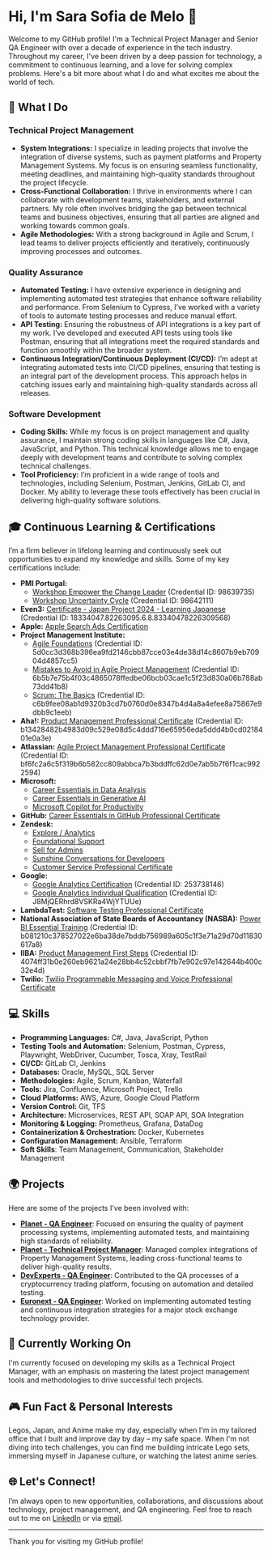 # Hi, I'm Sara Sofia de Melo 👋

Welcome to my GitHub profile! 
I'm a Technical Project Manager and Senior QA Engineer with over a decade of experience in the tech industry. Throughout my career, I've been driven by a deep passion for technology, a commitment to continuous learning, and a love for solving complex problems. Here's a bit more about what I do and what excites me about the world of tech.

## 🌟 What I Do

### Technical Project Management
- **System Integrations:** I specialize in leading projects that involve the integration of diverse systems, such as payment platforms and Property Management Systems. My focus is on ensuring seamless functionality, meeting deadlines, and maintaining high-quality standards throughout the project lifecycle.
- **Cross-Functional Collaboration:** I thrive in environments where I can collaborate with development teams, stakeholders, and external partners. My role often involves bridging the gap between technical teams and business objectives, ensuring that all parties are aligned and working towards common goals.
- **Agile Methodologies:** With a strong background in Agile and Scrum, I lead teams to deliver projects efficiently and iteratively, continuously improving processes and outcomes.

### Quality Assurance
- **Automated Testing:** I have extensive experience in designing and implementing automated test strategies that enhance software reliability and performance. From Selenium to Cypress, I’ve worked with a variety of tools to automate testing processes and reduce manual effort.
- **API Testing:** Ensuring the robustness of API integrations is a key part of my work. I’ve developed and executed API tests using tools like Postman, ensuring that all integrations meet the required standards and function smoothly within the broader system.
- **Continuous Integration/Continuous Deployment (CI/CD):** I’m adept at integrating automated tests into CI/CD pipelines, ensuring that testing is an integral part of the development process. This approach helps in catching issues early and maintaining high-quality standards across all releases.

### Software Development
- **Coding Skills:** While my focus is on project management and quality assurance, I maintain strong coding skills in languages like C#, Java, JavaScript, and Python. This technical knowledge allows me to engage deeply with development teams and contribute to solving complex technical challenges.
- **Tool Proficiency:** I’m proficient in a wide range of tools and technologies, including Selenium, Postman, Jenkins, GitLab CI, and Docker. My ability to leverage these tools effectively has been crucial in delivering high-quality software solutions.

## 🎓 Continuous Learning & Certifications
I’m a firm believer in lifelong learning and continuously seek out opportunities to expand my knowledge and skills. Some of my key certifications include:
- **PMI Portugal:**
  - [Workshop Empower the Change Leader](#) (Credential ID: 98639735)
  - [Workshop Uncertainty Cycle](#) (Credential ID: 98642111)
- **Even3:** [Certificate - Japan Project 2024 - Learning Japanese](#) (Credential ID: 18334047.82263095.6.8.83340478226309568)
- **Apple:** [Apple Search Ads Certification](#)
- **Project Management Institute:**
  - [Agile Foundations](#) (Credential ID: 5d0cc3d368b396ea9fd2146cbb87cce03e4de38d14c8607b9eb70904d4857cc5)
  - [Mistakes to Avoid in Agile Project Management](#) (Credential ID: 6b5b7e75b4f03c4865078ffedbe06bcb03cae1c5f23d830a06b788ab73dd41b8)
  - [Scrum: The Basics](#) (Credential ID: c6b9fee08ab1d9320b3cd7b0760d0e8347b4d4a8a4efee8a75867e9dbb9c1eeb)
- **Aha!:** [Product Management Professional Certificate](#) (Credential ID: b13428482b4983d09c529e08d5c4ddd716e65956eda5ddd4b0cd0218401e0a3e)
- **Atlassian:** [Agile Project Management Professional Certificate](#) (Credential ID: bf6fc2a6c5f319b6b582cc809abbca7b3bddffc62d0e7ab5b7f6f1cac9922594)
- **Microsoft:**
  - [Career Essentials in Data Analysis](#)
  - [Career Essentials in Generative AI](#)
  - [Microsoft Copilot for Productivity](#)
- **GitHub:** [Career Essentials in GitHub Professional Certificate](#)
- **Zendesk:**
  - [Explore / Analytics](#)
  - [Foundational Support](#)
  - [Sell for Admins](#)
  - [Sunshine Conversations for Developers](#)
  - [Customer Service Professional Certificate](#)
- **Google:**
  - [Google Analytics Certification](#) (Credential ID: 253738146)
  - [Google Analytics Individual Qualification](#) (Credential ID: J8MjQERhrd8VSKRa4WjYTUUe)
- **LambdaTest:** [Software Testing Professional Certificate](#)
- **National Association of State Boards of Accountancy (NASBA):** [Power BI Essential Training](#) (Credential ID: b081210c378527022e6ba38de7bddb756989a605c1f3e71a29d70d11830617a8)
- **IIBA:** [Product Management First Steps](#) (Credential ID: 4074ff31b0e260eb9621a24e28bb4c52cbbf7fb7e902c97e142644b400c32e4d)
- **Twilio:** [Twilio Programmable Messaging and Voice Professional Certificate](#)

## 💻 Skills
- **Programming Languages:** C#, Java, JavaScript, Python
- **Testing Tools and Automation:** Selenium, Postman, Cypress, Playwright, WebDriver, Cucumber, Tosca, Xray, TestRail
- **CI/CD:** GitLab CI, Jenkins
- **Databases:** Oracle, MySQL, SQL Server
- **Methodologies:** Agile, Scrum, Kanban, Waterfall
- **Tools:** Jira, Confluence, Microsoft Project, Trello
- **Cloud Platforms:** AWS, Azure, Google Cloud Platform
- **Version Control:** Git, TFS
- **Architecture:** Microservices, REST API, SOAP API, SOA Integration
- **Monitoring & Logging:** Prometheus, Grafana, DataDog
- **Containerization & Orchestration:** Docker, Kubernetes
- **Configuration Management:** Ansible, Terraform
- **Soft Skills**: Team Management, Communication, Stakeholder Management

## 🌍 Projects
Here are some of the projects I've been involved with:
- **[Planet - QA Engineer](https://www.weareplanet.com/payments)**: Focused on ensuring the quality of payment processing systems, implementing automated tests, and maintaining high standards of reliability.
- **[Planet - Technical Project Manager](https://www.weareplanet.com/hotel-pms)**: Managed complex integrations of Property Management Systems, leading cross-functional teams to deliver high-quality results.
- **[DevExperts - QA Engineer](https://dx.trade/)**: Contributed to the QA processes of a cryptocurrency trading platform, focusing on automation and detailed testing.
- **[Euronext - QA Engineer](https://www.euronext.com/en/technology/optiq-tech-solutions-for-exchanges-and-venue-operators)**: Worked on implementing automated testing and continuous integration strategies for a major stock exchange technology provider.

## 🎯 Currently Working On
I'm currently focused on developing my skills as a Technical Project Manager, with an emphasis on mastering the latest project management tools and methodologies to drive successful tech projects.

## 🎮 Fun Fact & Personal Interests
Legos, Japan, and Anime make my day, especially when I'm in my tailored office that I built and improve day by day – my safe space. When I'm not diving into tech challenges, you can find me building intricate Lego sets, immersing myself in Japanese culture, or watching the latest anime series.

## 🌐 Let's Connect!
I’m always open to new opportunities, collaborations, and discussions about technology, project management, and QA engineering. Feel free to reach out to me on [LinkedIn](https://www.linkedin.com/in/sarasofiademelo) or via [email](mailto:sarasofiademelo@gmail.com).

---

Thank you for visiting my GitHub profile!
